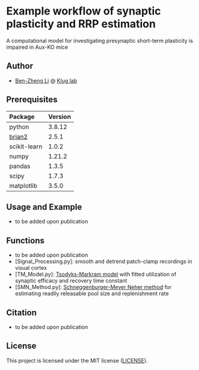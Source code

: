 # Example workflow of synaptic plasticity and RRP estimation 
A computational model for investigating presynaptic short-term plasticity is impaired in Aux-KO mice

## Author
- [Ben-Zheng Li](https://github.com/libenzheng) @ [Klug lab](https://www.kluglab.org/)

## Prerequisites

| Package            | Version     | 
| :----------------------- | :---------------- | 
|python | 3.8.12 |
|[brian2](https://github.com/brian-team/brian2)                |   2.5.1
|scikit-learn |  1.0.2
|numpy                  |            1.21.2
|pandas                  |           1.3.5
|scipy                     |         1.7.3
|matplotlib            |             3.5.0

## Usage and Example
- to be added upon publication 

## Functions  
- to be added upon publication
- [Signal_Processing.py]: smooth and detrend patch-clamp recordings in visual cortex
- [TM_Model.py]: [Tsodyks-Markram model](https://doi.org/10.1162/089976698300017502) with fitted utilization of synaptic efficacy and recovery time constant
- [SMN_Method.py]: [Schneggenburger-Meyer Neher method](https://doi.org/10.1016/S0896-6273(00)80789-8) for estimating readily releasable pool size and replenishment rate


## Citation
- to be added upon publication 


## License
This project is licensed under the MIT license ([LICENSE](https://github.com/libenzheng/dendritic_spine_processing_example/blob/main/LICENSE)).
